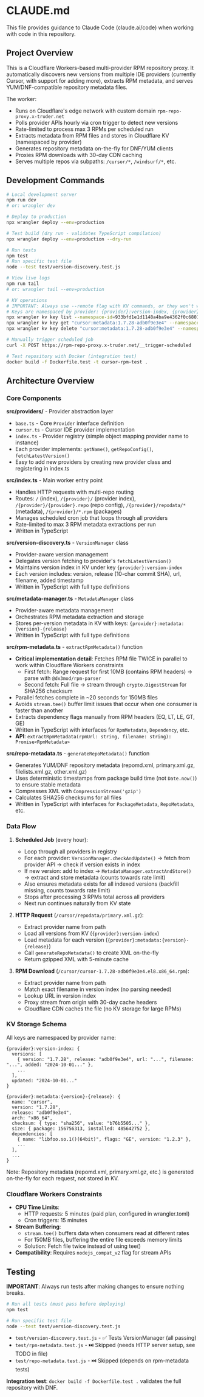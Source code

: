 # CLAUDE.md

This file provides guidance to Claude Code (claude.ai/code) when working with code in this repository.

## Project Overview

This is a Cloudflare Workers-based multi-provider RPM repository proxy. It automatically discovers new versions from multiple IDE providers (currently Cursor, with support for adding more), extracts RPM metadata, and serves YUM/DNF-compatible repository metadata files.

The worker:
- Runs on Cloudflare's edge network with custom domain `rpm-repo-proxy.x-truder.net`
- Polls provider APIs hourly via cron trigger to detect new versions
- Rate-limited to process max 3 RPMs per scheduled run
- Extracts metadata from RPM files and stores in Cloudflare KV (namespaced by provider)
- Generates repository metadata on-the-fly for DNF/YUM clients
- Proxies RPM downloads with 30-day CDN caching
- Serves multiple repos via subpaths: `/cursor/*`, `/windsurf/*`, etc.

## Development Commands

```bash
# Local development server
npm run dev
# or: wrangler dev

# Deploy to production
npx wrangler deploy --env=production

# Test build (dry run - validates TypeScript compilation)
npx wrangler deploy --env=production --dry-run

# Run tests
npm test
# Run specific test file
node --test test/version-discovery.test.js

# View live logs
npm run tail
# or: wrangler tail --env=production

# KV operations
# IMPORTANT: Always use --remote flag with KV commands, or they won't work correctly
# Keys are namespaced by provider: {provider}:version-index, {provider}:metadata:{version}-{release}
npx wrangler kv key list --namespace-id=933bfd1e1d1148a4ba9e4362f0c6801e --env=production --remote
npx wrangler kv key get "cursor:metadata:1.7.28-adb0f9e3e4" --namespace-id=933bfd1e1d1148a4ba9e4362f0c6801e --env=production --remote
npx wrangler kv key delete "cursor:metadata:1.7.28-adb0f9e3e4" --namespace-id=933bfd1e1d1148a4ba9e4362f0c6801e --env=production --remote

# Manually trigger scheduled job
curl -X POST https://rpm-repo-proxy.x-truder.net/__trigger-scheduled

# Test repository with Docker (integration test)
docker build -f Dockerfile.test -t cursor-rpm-test .
```

## Architecture Overview

### Core Components

**src/providers/** - Provider abstraction layer
- `base.ts` - Core `Provider` interface definition
- `cursor.ts` - Cursor IDE provider implementation
- `index.ts` - Provider registry (simple object mapping provider name to instance)
- Each provider implements: `getName()`, `getRepoConfig()`, `fetchLatestVersion()`
- Easy to add new providers by creating new provider class and registering in index.ts

**src/index.ts** - Main worker entry point
- Handles HTTP requests with multi-repo routing
- Routes: `/` (index), `/{provider}/` (provider index), `/{provider}/{provider}.repo` (repo config), `/{provider}/repodata/*` (metadata), `/{provider}/*.rpm` (packages)
- Manages scheduled cron job that loops through all providers
- Rate-limited to max 3 RPM metadata extractions per run
- Written in TypeScript

**src/version-discovery.ts** - `VersionManager` class
- Provider-aware version management
- Delegates version fetching to provider's `fetchLatestVersion()`
- Maintains version index in KV under key `{provider}:version-index`
- Each version includes: version, release (10-char commit SHA), url, filename, added timestamp
- Written in TypeScript with full type definitions

**src/metadata-manager.ts** - `MetadataManager` class
- Provider-aware metadata management
- Orchestrates RPM metadata extraction and storage
- Stores per-version metadata in KV with keys: `{provider}:metadata:{version}-{release}`
- Written in TypeScript with full type definitions

**src/rpm-metadata.ts** - `extractRpmMetadata()` function
- **Critical implementation detail**: Fetches RPM file TWICE in parallel to work within Cloudflare Workers constraints
  - First fetch: Range request for first 10MB (contains RPM headers) → parse with `@dx3mod/rpm-parser`
  - Second fetch: Full file → stream through `crypto.DigestStream` for SHA256 checksum
- Parallel fetches complete in ~20 seconds for 150MB files
- Avoids `stream.tee()` buffer limit issues that occur when one consumer is faster than another
- Extracts dependency flags manually from RPM headers (EQ, LT, LE, GT, GE)
- Written in TypeScript with interfaces for `RpmMetadata`, `Dependency`, etc.
- **API**: `extractRpmMetadata(rpmUrl: string, filename: string): Promise<RpmMetadata>`

**src/repo-metadata.ts** - `generateRepoMetadata()` function
- Generates YUM/DNF repository metadata (repomd.xml, primary.xml.gz, filelists.xml.gz, other.xml.gz)
- Uses deterministic timestamps from package build time (not `Date.now()`) to ensure stable metadata
- Compresses XML with `CompressionStream('gzip')`
- Calculates SHA256 checksums for all files
- Written in TypeScript with interfaces for `PackageMetadata`, `RepoMetadata`, etc.

### Data Flow

1. **Scheduled Job** (every hour):
   - Loop through all providers in registry
   - For each provider: `VersionManager.checkAndUpdate()` → fetch from provider API → check if version exists in index
   - If new version: add to index → `MetadataManager.extractAndStore()` → extract and store metadata (counts towards rate limit)
   - Also ensures metadata exists for all indexed versions (backfill missing, counts towards rate limit)
   - Stops after processing 3 RPMs total across all providers
   - Next run continues naturally from KV state

2. **HTTP Request** (`/cursor/repodata/primary.xml.gz`):
   - Extract provider name from path
   - Load all versions from KV (`{provider}:version-index`)
   - Load metadata for each version (`{provider}:metadata:{version}-{release}`)
   - Call `generateRepoMetadata()` to create XML on-the-fly
   - Return gzipped XML with 5-minute cache

3. **RPM Download** (`/cursor/cursor-1.7.28-adb0f9e3e4.el8.x86_64.rpm`):
   - Extract provider name from path
   - Match exact filename in version index (no parsing needed)
   - Lookup URL in version index
   - Proxy stream from origin with 30-day cache headers
   - Cloudflare CDN caches the file (no KV storage for large RPMs)

### KV Storage Schema

All keys are namespaced by provider name:

```
{provider}:version-index: {
  versions: [
    { version: "1.7.28", release: "adb0f9e3e4", url: "...", filename: "...", added: "2024-10-01..." },
    ...
  ],
  updated: "2024-10-01..."
}

{provider}:metadata:{version}-{release}: {
  name: "cursor",
  version: "1.7.28",
  release: "adb0f9e3e4",
  arch: "x86_64",
  checksum: { type: "sha256", value: "b76b5505..." },
  size: { package: 156756313, installed: 485642752 },
  dependencies: [
    { name: "libfoo.so.1()(64bit)", flags: "GE", version: "1.2.3" },
    ...
  ],
  ...
}
```

Note: Repository metadata (repomd.xml, primary.xml.gz, etc.) is generated on-the-fly for each request, not stored in KV.

### Cloudflare Workers Constraints

- **CPU Time Limits**:
  - HTTP requests: 5 minutes (paid plan, configured in wrangler.toml)
  - Cron triggers: 15 minutes
- **Stream Buffering**:
  - `stream.tee()` buffers data when consumers read at different rates
  - For 150MB files, buffering the entire file exceeds memory limits
  - Solution: Fetch file twice instead of using tee()
- **Compatibility**: Requires `nodejs_compat_v2` flag for stream APIs

## Testing

**IMPORTANT**: Always run tests after making changes to ensure nothing breaks.

```bash
# Run all tests (must pass before deploying)
npm test

# Run specific test file
node --test test/version-discovery.test.js
```

- `test/version-discovery.test.js` - ✅ Tests VersionManager (all passing)
- `test/rpm-metadata.test.js` - ⏭️ Skipped (needs HTTP server setup, see TODO in file)
- `test/repo-metadata.test.js` - ⏭️ Skipped (depends on rpm-metadata tests)

**Integration test**: `docker build -f Dockerfile.test .` validates the full repository with DNF.
